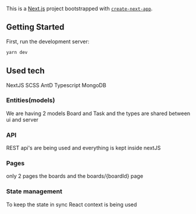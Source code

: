 This is a [Next.js](https://nextjs.org/) project bootstrapped with [`create-next-app`](https://github.com/vercel/next.js/tree/canary/packages/create-next-app).

## Getting Started

First, run the development server:

```bash
yarn dev
```

## Used tech

NextJS
SCSS
AntD
Typescript
MongoDB

### Entities(models)

We are having 2 models Board and Task and the types are shared between ui and server

### API

REST api's are being used and everything is kept inside nextJS

### Pages

only 2 pages the boards and the boards/{boardId} page

### State management

To keep the state in sync React context is being used
